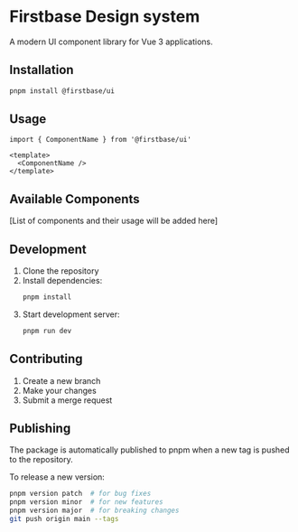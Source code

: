 # Firstbase Design system

A modern UI component library for Vue 3 applications.

## Installation

```bash
pnpm install @firstbase/ui
```

## Usage

```vue
import { ComponentName } from '@firstbase/ui'

<template>
  <ComponentName />
</template>
```

## Available Components

[List of components and their usage will be added here]

## Development

1. Clone the repository
2. Install dependencies:
   ```bash
   pnpm install
   ```
3. Start development server:
   ```bash
   pnpm run dev
   ```

## Contributing

1. Create a new branch
2. Make your changes
3. Submit a merge request

## Publishing

The package is automatically published to pnpm when a new tag is pushed to the repository.

To release a new version:

```bash
pnpm version patch  # for bug fixes
pnpm version minor  # for new features
pnpm version major  # for breaking changes
git push origin main --tags
```

